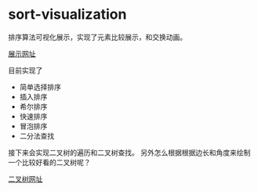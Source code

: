 # sort-visualization
排序算法可视化展示，实现了元素比较展示，和交换动画。

[展示网址](https://xiaojiezhou2017.github.io/sort-visualization/)

目前实现了
* 简单选择排序
* 插入排序
* 希尔排序
* 快速排序
* 冒泡排序
* 二分法查找

接下来会实现二叉树的遍历和二叉树查找。 另外怎么根据根据边长和角度来绘制一个比较好看的二叉树呢？ 

[二叉树网址](https://xiaojiezhou2017.github.io/binaryTree/)


